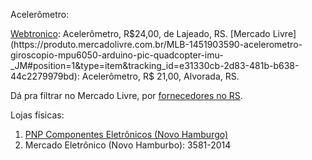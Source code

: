 Acelerômetro:

[Webtronico](https://www.webtronico.com/mpu6050-acelerometro-e-giroscopio-3-eixos-68?search_query=acelerometro&results=2): Acelerômetro, R$24,00, de Lajeado, RS.
[Mercado Livre](https://produto.mercadolivre.com.br/MLB-1451903590-acelerometro-giroscopio-mpu6050-arduino-pic-quadcopter-imu-_JM#position=1&type=item&tracking_id=e31330cb-2d83-481b-b638-44c2279979bd): Acelerômetro, R$ 21,00, Alvorada, RS.

Dá pra filtrar no Mercado Livre, por [fornecedores no RS](https://eletronicos.mercadolivre.com.br/pecas-componentes/rio-grande-do-sul/mpu-6050).



Lojas físicas:
1. [PNP Componentes Eletrônicos (Novo Hamburgo)](https://www.guiamais.com.br/novo-hamburgo-rs/comercio-de-produtos-e-servicos/lojas-de-componentes-eletronicos/13970904-2/pnp-componentes-eletronicos)
2. Mercado Eletrônico (Novo Hamburbo): 3581-2014
